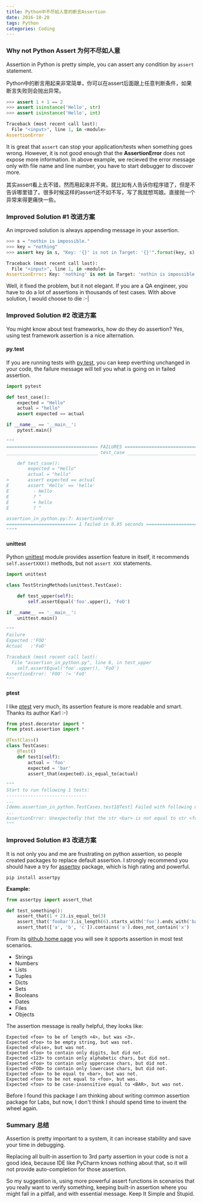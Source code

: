 ```yaml
---
title: Python中不尽如人意的断言Assertion
date: 2016-10-20
tags: Python
categories: Coding
---
```

### Why not Python Assert 为何不尽如人意

Assertion in Python is pretty simple, you can assert any condition by `assert` statement.

Python中的断言用起来非常简单，你可以在assert后面跟上任意判断条件，如果断言失败则会抛出异常。

```python
>>> assert 1 + 1 == 2
>>> assert isinstance('Hello', str)
>>> assert isinstance('Hello', int)

Traceback (most recent call last):
  File "<input>", line 1, in <module>
AssertionError
```

It is great that `assert` can stop your application/tests when something goes wrong. However, it is not good enough that the **AssertionError** does not expose more information. In above example, we recieved the error message only with file name and line number, you have to start debugger to discover more. 

其实assert看上去不错，然而用起来并不爽。就比如有人告诉你程序错了，但是不告诉哪里错了。很多时候这样的assert还不如不写，写了我就想骂娘。直接抛一个异常来得更痛快一些。

### Improved Solution #1 改进方案

An improved solution is always appending message in your assertion.

```python
>>> s = "nothin is impossible."
>>> key = "nothing"
>>> assert key in s, "Key: '{}' is not in Target: '{}'".format(key, s)

Traceback (most recent call last):
  File "<input>", line 1, in <module>
AssertionError: Key: 'nothing' is not in Target: 'nothin is impossible.'
```

Well, it fixed the problem, but it not elegant.  If you are a QA engineer, you have to do a lot of assertions in thousands of test cases. With above solution, I would choose to die :-|

### Improved Solution #2 改进方案

You might know about test frameworks, how do they do assertion? Yes, using test framework assertion is a nice alternation. 

#### py.test

If you are running tests with [py.test](https://pypi.python.org/pypi/pytest), you can keep everthing unchanged in your code, the failure message will tell you what is going on in failed assertion.

```python
import pytest

def test_case():
    expected = "Hello"
    actual = "hello"
    assert expected == actual

if __name__ == '__main__':
    pytest.main()

"""
================================== FAILURES ===================================
__________________________________ test_case __________________________________

    def test_case():
        expected = "Hello"
        actual = "hello"
>       assert expected == actual
E       assert 'Hello' == 'hello'
E         - Hello
E         ? ^
E         + hello
E         ? ^

assertion_in_python.py:7: AssertionError
========================== 1 failed in 0.05 seconds ===========================
""""
```

#### unittest

Python [unittest](https://docs.python.org/3/library/unittest.html) module provides assertion feature in itself, it recommends `self.assertXXX()` methods, but not `assert XXX` statements.

```python
import unittest

class TestStringMethods(unittest.TestCase):

    def test_upper(self):
        self.assertEqual('foo'.upper(), 'FoO')

if __name__ == '__main__':
    unittest.main()
    
"""
Failure
Expected :'FOO'
Actual   :'FoO'

Traceback (most recent call last):
  File "assertion_in_python.py", line 6, in test_upper
    self.assertEqual('foo'.upper(), 'FoO')
AssertionError: 'FOO' != 'FoO'
"""
```

#### ptest

I like [ptest](https://pypi.python.org/pypi/ptest) very much, its assertion feature is more readable and smart. Thanks its author Karl :-)

```python
from ptest.decorator import *
from ptest.assertion import *

@TestClass()
class TestCases:
    @Test()
    def test1(self):
        actual = 'foo'
        expected = 'bar'
        assert_that(expected).is_equal_to(actual)

"""
Start to run following 1 tests:
------------------------------
...
[demo.assertion_in_python.TestCases.test1@Test] Failed with following message:
...
AssertionError: Unexpectedly that the str <bar> is not equal to str <foo>.
"""
```

### Improved Solution #3 改进方案

It is not only you and me are frustrating on python assertion, so people created packages to replace default assertion. I strongly recommend you should have a try for [assertpy](https://pypi.python.org/pypi/assertpy) package, which is high rating and powerful.

```shell
pip install assertpy
```

**Example:**

```python
from assertpy import assert_that

def test_something():
    assert_that(1 + 2).is_equal_to(3)
    assert_that('foobar').is_length(6).starts_with('foo').ends_with('bar')
    assert_that(['a', 'b', 'c']).contains('a').does_not_contain('x')
```

From its [github home page](https://github.com/ActivisionGameScience/assertpy) you will see it spports assertion in most test scenarios.

- Strings
- Numbers
- Lists
- Tuples
- Dicts
- Sets
- Booleans
- Dates
- Files
- Objects

The assertion message is really helpful, they looks like:

```
Expected <foo> to be of length <4>, but was <3>.
Expected <foo> to be empty string, but was not.
Expected <False>, but was not.
Expected <foo> to contain only digits, but did not.
Expected <123> to contain only alphabetic chars, but did not.
Expected <foo> to contain only uppercase chars, but did not.
Expected <FOO> to contain only lowercase chars, but did not.
Expected <foo> to be equal to <bar>, but was not.
Expected <foo> to be not equal to <foo>, but was.
Expected <foo> to be case-insensitive equal to <BAR>, but was not.
```

Before I found this package I am thinking about writing common assertion package for Labs, but now, I don't think I should spend time to invent the wheel again.

### Summary 总结

Assertion is pretty important to a system, it can increase stability and save your time in debugging. 

Replacing all built-in assertion to 3rd party assertion in your code is not a good idea, because IDE like PyCharm knows nothing about that, so it will not provide auto-completion for those assertion. 

So my suggestion is, using more powerful assert functions in scenarios that you really want to verify something, keeping built-in assertion where you might fall in a pitfall, and with essential message. Keep It Simple and Stupid.